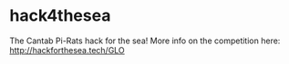 # hack4thesea
The Cantab Pi-Rats hack for the sea! More info on the competition here: http://hackforthesea.tech/GLO

